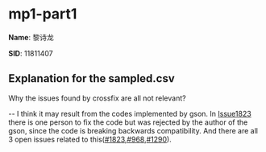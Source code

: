 # mp1-part1

**Name**: 黎诗龙

**SID**: 11811407

## Explanation for the sampled.csv

Why the issues found by crossfix are all not relevant?

-- I think it may result from the codes implemented by gson. In [Issue1823](https://github.com/google/gson/issues/1823) there is one person to fix the code but was rejected by the author of the gson, since the code is breaking backwards compatibility. And there are all 3 open issues related to this([#1823](https://github.com/google/gson/issues/1823),[#968](https://github.com/google/gson/issues/968),[#1290](https://github.com/google/gson/issues/1290)).